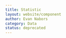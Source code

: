 ```yaml
---
title: Statistic
layout: website/component
author: Evan Nabors
category: Data
status: deprecated
---
```

